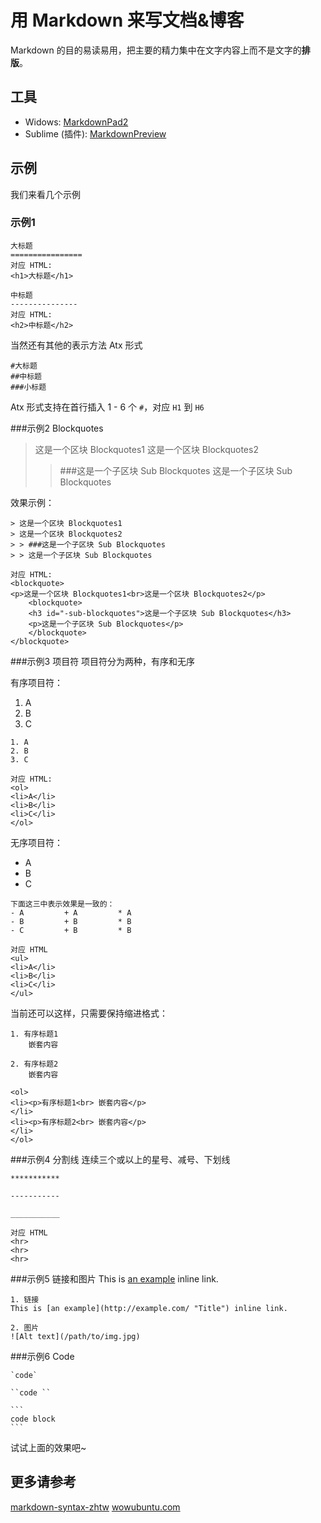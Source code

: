 用 Markdown 来写文档&博客
============================

Markdown 的目的易读易用，把主要的精力集中在文字内容上而不是文字的**排版**。

工具
----------------------
- Widows: [MarkdownPad2](http://markdownpad.com/)
- Sublime (插件): [MarkdownPreview](https://github.com/revolunet/sublimetext-markdown-preview#installation-)


示例
----------------------
我们来看几个示例

### 示例1
```
大标题
================
对应 HTML:
<h1>大标题</h1>

中标题
---------------
对应 HTML:
<h2>中标题</h2>
```

当然还有其他的表示方法 Atx 形式
```
#大标题
##中标题
###小标题
```

Atx 形式支持在首行插入 1 - 6 个 `#`，对应 `H1` 到 `H6`

###示例2 Blockquotes

> 这是一个区块 Blockquotes1
> 这是一个区块 Blockquotes2
> > ###这是一个子区块 Sub Blockquotes
> > 这是一个子区块 Sub Blockquotes

效果示例：
```
> 这是一个区块 Blockquotes1
> 这是一个区块 Blockquotes2
> > ###这是一个子区块 Sub Blockquotes
> > 这是一个子区块 Sub Blockquotes

对应 HTML:
<blockquote>
<p>这是一个区块 Blockquotes1<br>这是一个区块 Blockquotes2</p>
	<blockquote>
	<h3 id="-sub-blockquotes">这是一个子区块 Sub Blockquotes</h3>
	<p>这是一个子区块 Sub Blockquotes</p>
	</blockquote>
</blockquote>
```

###示例3 项目符
项目符分为两种，有序和无序

有序项目符：

1. A
2. B
3. C

```
1. A
2. B
3. C

对应 HTML:
<ol>
<li>A</li>
<li>B</li>
<li>C</li>
</ol>

```

无序项目符：
- A
- B
- C

```
下面这三中表示效果是一致的：
- A			+ A			* A
- B			+ B			* B
- C			+ B			* B

对应 HTML
<ul>
<li>A</li>
<li>B</li>
<li>C</li>
</ul>
```
当前还可以这样，只需要保持缩进格式：
```
1. 有序标题1
	嵌套内容

2. 有序标题2
	嵌套内容

<ol>
<li><p>有序标题1<br> 嵌套内容</p>
</li>
<li><p>有序标题2<br> 嵌套内容</p>
</li>
</ol>
```
###示例4 分割线
连续三个或以上的星号、减号、下划线
```
***********

-----------

___________

对应 HTML
<hr>
<hr>
<hr>
```

###示例5 链接和图片
This is [an example](http://example.com/ "Title") inline link.

```
1. 链接
This is [an example](http://example.com/ "Title") inline link.

2. 图片
![Alt text](/path/to/img.jpg)
```

###示例6 Code
``````
`code`

``code ``

```
code block
```
``````

试试上面的效果吧~

更多请参考
-------------------
[markdown-syntax-zhtw](https://github.com/othree/markdown-syntax-zhtw/blob/master/syntax.md)
[wowubuntu.com](http://wowubuntu.com/markdown/)